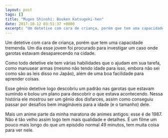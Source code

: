```yaml
---
layout: post
tags: []
title: "Mugen Shinshi: Bouken Katsugeki-hen"
date: 2017-10-12 03:51:37 +0000
excerpt: "Um detetive com cara de criança, porém que tem uma capacidade tremenda. Um dia esse jovem foi procurado para investigar um caso onde..."
---
```


Um detetive com cara de criança, porém que tem uma capacidade tremenda. Um dia esse jovem foi procurado para investigar um caso onde garotas estavam desaparecendo na cidade.

Como todo detetive ele tem várias habilidades que o ajudam em sua tarefa, como manusear armas (mesmo não tendo idade para isso, embora não sei como são as leis disso no Japão), além de uma boa facilidade para aprender coisas.

Esse gênio detetive logo descobriu um padrão nas garotas que estavam sumindo e bolou um plano para descobrir o que estava acontecendo. Nessa história ele mostrou ser um gênio dos disfarces, assim como conseguiu passar por desafios bem imagináveis para a idade (e o tamanho) dele.

Mais um anime parte da minha maratona de animes antigos: esse é de 1987. Não é tão velho assim logo tem mais qualidade e detalhes. É um filme um pouco mais longo do que um episódio normal 49 minutos, tem muita coisa para ver nele.
